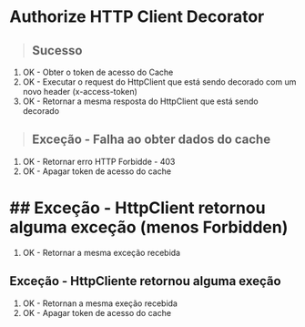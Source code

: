 # Authorize HTTP Client Decorator

> ## Sucesso 
1. OK - Obter o token de acesso do Cache
2. OK - Executar o request do HttpClient que está sendo decorado com um novo header (x-access-token)
3. OK - Retornar a mesma resposta do HttpClient que está sendo decorado

> ## Exceção - Falha ao obter dados do cache
1. OK - Retornar erro HTTP Forbidde - 403
2. OK - Apagar token de acesso do cache

# ## Exceção - HttpClient retornou alguma exceção (menos Forbidden)
1. OK - Retornar a mesma exceção recebida
## Exceção - HttpCliente retornou alguma exeção 
1. OK - Retornan a mesma exeção recebida
2. OK - Apagar token de acesso do cache